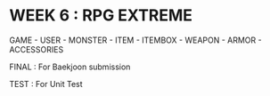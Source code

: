 # WEEK 6 : RPG EXTREME

GAME - USER
     - MONSTER
     - ITEM - ITEMBOX
            - WEAPON
            - ARMOR
            - ACCESSORIES

FINAL : For Baekjoon submission

TEST : For Unit Test
